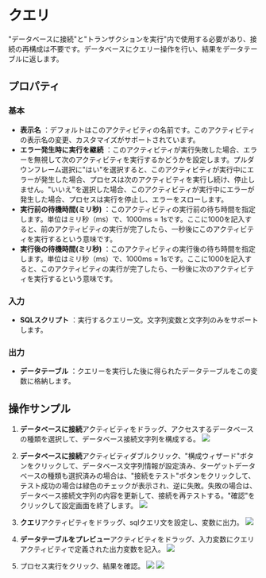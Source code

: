 # クエリ

"データベースに接続"と"トランザクションを実行"内で使用する必要があり、接続の再構成は不要です。データベースにクエリー操作を行い、結果をデータテーブルに返します。

## プロパティ

### 基本

- **表示名** ：デフォルトはこのアクティビティの名前です。このアクティビティの表示名の変更、カスタマイズがサポートされています。
- **エラー発生時に実行を継続** ：このアクティビティが実行失敗した場合、エラーを無視して次のアクティビティを実行するかどうかを設定します。プルダウンフレーム選択に"はい"を選択すると、このアクティビティが実行中にエラーが発生した場合、プロセスは次のアクティビティを実行し続け、停止しません。"いいえ"を選択した場合、このアクティビティが実行中にエラーが発生した場合、プロセスは実行を停止し、エラーをスローします。
- **実行前の待機時間(ミリ秒)** ：このアクティビティの実行前の待ち時間を指定します。単位はミリ秒（ms）で、1000ms = 1sです。ここに1000を記入すると、前のアクティビティの実行が完了したら、一秒後にこのアクティビティを実行するという意味です。
- **実行後の待機時間(ミリ秒)** ：このアクティビティの実行後の待ち時間を指定します。単位はミリ秒（ms）で、1000ms = 1sです。ここに1000を記入すると、このアクティビティの実行が完了したら、一秒後に次のアクティビティを実行するという意味です。


### 入力

- **SQLスクリプト** ：実行するクエリー文。文字列変数と文字列のみをサポートします。

### 出力

- **データテーブル** ：クエリーを実行した後に得られたデータテーブルをこの変数に格納します。



## 操作サンプル
1. **データベースに接続**アクティビティをドラッグ、アクセスするデータベースの種類を選択して、データベース接続文字列を構成する。
![](https://docimages.blob.core.chinacloudapi.cn/images/Activities/connect_db1.png)

2. **データベースに接続**アクティビティダブルクリック、"構成ウィザード"ボタンをクリックして、データベース文字列情報が設定済み、ターゲットデータベースの種類も選択済みの場合は、"接続をテスト"ボタンをクリックして、テスト成功の場合は緑色のチェックが表示され、逆に失敗。失敗の場合は、データベース接続文字列の内容を更新して、接続を再テストする。"確認"をクリックして設定画面を終了します。
![](https://docimages.blob.core.chinacloudapi.cn/images/Activities/connect_db2.png)

3. **クエリ**アクティビティをドラッグ、sqlクエリ文を設定し、変数に出力。
![](https://docimages.blob.core.chinacloudapi.cn/images/Activities/connect_db3.png)
4. **データテーブルをプレビュー**アクティビティをドラッグ、入力変数にクエリアクティビティで定義された出力変数を記入。
![](https://docimages.blob.core.chinacloudapi.cn/images/Activities/connect_db4.png)
5. プロセス実行をクリック、結果を確認。
![](https://docimages.blob.core.chinacloudapi.cn/images/Activities/connect_db5.png)
![](https://docimages.blob.core.chinacloudapi.cn/images/Activities/connect_db6.png)